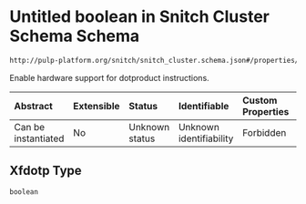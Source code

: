 # Untitled boolean in Snitch Cluster Schema Schema

```txt
http://pulp-platform.org/snitch/snitch_cluster.schema.json#/properties/hives/items/properties/cores/items/properties/xfdotp
```

Enable hardware support for dotproduct instructions.

| Abstract            | Extensible | Status         | Identifiable            | Custom Properties | Additional Properties | Access Restrictions | Defined In                                                                       |
| :------------------ | :--------- | :------------- | :---------------------- | :---------------- | :-------------------- | :------------------ | :------------------------------------------------------------------------------- |
| Can be instantiated | No         | Unknown status | Unknown identifiability | Forbidden         | Allowed               | none                | [snitch_cluster.schema.json*](snitch_cluster.schema.json "open original schema") |

## Xfdotp Type

`boolean`
